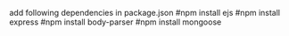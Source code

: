 add following dependencies in package.json
#npm install ejs
#npm install express
#npm install body-parser
#npm install mongoose

